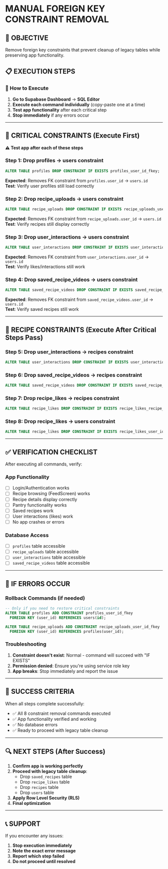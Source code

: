 # MANUAL FOREIGN KEY CONSTRAINT REMOVAL

## 🎯 OBJECTIVE
Remove foreign key constraints that prevent cleanup of legacy tables while preserving app functionality.

## 📋 EXECUTION STEPS

### 🔧 How to Execute
1. **Go to Supabase Dashboard** → **SQL Editor**
2. **Execute each command individually** (copy-paste one at a time)
3. **Test app functionality** after each critical step
4. **Stop immediately** if any errors occur

---

## 🚨 CRITICAL CONSTRAINTS (Execute First)
**⚠️ Test app after each of these steps**

### Step 1: Drop profiles → users constraint
```sql
ALTER TABLE profiles DROP CONSTRAINT IF EXISTS profiles_user_id_fkey;
```
**Expected**: Removes FK constraint from `profiles.user_id` → `users.id`  
**Test**: Verify user profiles still load correctly

### Step 2: Drop recipe_uploads → users constraint
```sql
ALTER TABLE recipe_uploads DROP CONSTRAINT IF EXISTS recipe_uploads_user_id_fkey;
```
**Expected**: Removes FK constraint from `recipe_uploads.user_id` → `users.id`  
**Test**: Verify recipes still display correctly

### Step 3: Drop user_interactions → users constraint
```sql
ALTER TABLE user_interactions DROP CONSTRAINT IF EXISTS user_interactions_user_id_fkey;
```
**Expected**: Removes FK constraint from `user_interactions.user_id` → `users.id`  
**Test**: Verify likes/interactions still work

### Step 4: Drop saved_recipe_videos → users constraint
```sql
ALTER TABLE saved_recipe_videos DROP CONSTRAINT IF EXISTS saved_recipe_videos_user_id_fkey;
```
**Expected**: Removes FK constraint from `saved_recipe_videos.user_id` → `users.id`  
**Test**: Verify saved recipes still work

---

## 🔧 RECIPE CONSTRAINTS (Execute After Critical Steps Pass)

### Step 5: Drop user_interactions → recipes constraint
```sql
ALTER TABLE user_interactions DROP CONSTRAINT IF EXISTS user_interactions_recipe_id_fkey;
```

### Step 6: Drop saved_recipe_videos → recipes constraint
```sql
ALTER TABLE saved_recipe_videos DROP CONSTRAINT IF EXISTS saved_recipe_videos_recipe_id_fkey;
```

### Step 7: Drop recipe_likes → recipes constraint
```sql
ALTER TABLE recipe_likes DROP CONSTRAINT IF EXISTS recipe_likes_recipe_id_fkey;
```

### Step 8: Drop recipe_likes → users constraint
```sql
ALTER TABLE recipe_likes DROP CONSTRAINT IF EXISTS recipe_likes_user_id_fkey;
```

---

## ✅ VERIFICATION CHECKLIST

After executing all commands, verify:

### App Functionality
- [ ] Login/Authentication works
- [ ] Recipe browsing (FeedScreen) works
- [ ] Recipe details display correctly
- [ ] Pantry functionality works
- [ ] Saved recipes work
- [ ] User interactions (likes) work
- [ ] No app crashes or errors

### Database Access
- [ ] `profiles` table accessible
- [ ] `recipe_uploads` table accessible  
- [ ] `user_interactions` table accessible
- [ ] `saved_recipe_videos` table accessible

---

## 🚨 IF ERRORS OCCUR

### Rollback Commands (if needed)
```sql
-- Only if you need to restore critical constraints
ALTER TABLE profiles ADD CONSTRAINT profiles_user_id_fkey 
  FOREIGN KEY (user_id) REFERENCES users(id);

ALTER TABLE recipe_uploads ADD CONSTRAINT recipe_uploads_user_id_fkey 
  FOREIGN KEY (user_id) REFERENCES profiles(user_id);
```

### Troubleshooting
1. **Constraint doesn't exist**: Normal - command will succeed with "IF EXISTS"
2. **Permission denied**: Ensure you're using service role key
3. **App breaks**: Stop immediately and report the issue

---

## 🎉 SUCCESS CRITERIA

When all steps complete successfully:
- ✅ All 8 constraint removal commands executed
- ✅ App functionality verified and working
- ✅ No database errors
- ✅ Ready to proceed with legacy table cleanup

---

## 🔍 NEXT STEPS (After Success)

1. **Confirm app is working perfectly**
2. **Proceed with legacy table cleanup**:
   - Drop `saved_recipes` table
   - Drop `recipe_likes` table  
   - Drop `recipes` table
   - Drop `users` table
3. **Apply Row Level Security (RLS)**
4. **Final optimization**

---

## 📞 SUPPORT

If you encounter any issues:
1. **Stop execution immediately**
2. **Note the exact error message**
3. **Report which step failed**
4. **Do not proceed until resolved** 
